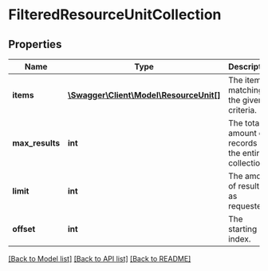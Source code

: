# FilteredResourceUnitCollection

## Properties
Name | Type | Description | Notes
------------ | ------------- | ------------- | -------------
**items** | [**\Swagger\Client\Model\ResourceUnit[]**](ResourceUnit.md) | The items matching the given criteria. | [optional] 
**max_results** | **int** | The total amount of records in the entire collection. | [optional] 
**limit** | **int** | The amount of results, as requested. | [optional] 
**offset** | **int** | The starting index. | [optional] 

[[Back to Model list]](../README.md#documentation-for-models) [[Back to API list]](../README.md#documentation-for-api-endpoints) [[Back to README]](../README.md)


